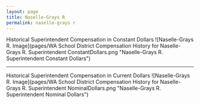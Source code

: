 ```yaml
---
layout: page
title: Naselle-Grays R
permalink: naselle-grays r
---
```



Historical Superintendent Compensation in Constant Dollars
![Naselle-Grays R. Image](pages/WA School District Compensation History for Naselle-Grays R. Superintendent ConstantDollars.png "Naselle-Grays R. Superintendent Constant Dollars")

___

Historical Superintendent Compensation in Current Dollars
![Naselle-Grays R. Image](pages/WA School District Compensation History for Naselle-Grays R. Superintendent NominalDollars.png "Naselle-Grays R. Superintendent Nominal Dollars")